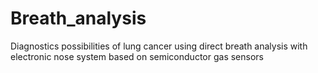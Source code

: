 # Breath_analysis
Diagnostics possibilities of lung cancer using direct breath analysis with electronic nose system based on semiconductor gas sensors
